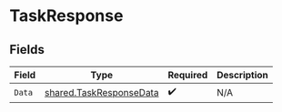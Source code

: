 # TaskResponse


## Fields

| Field                                                              | Type                                                               | Required                                                           | Description                                                        |
| ------------------------------------------------------------------ | ------------------------------------------------------------------ | ------------------------------------------------------------------ | ------------------------------------------------------------------ |
| `Data`                                                             | [shared.TaskResponseData](../../models/shared/taskresponsedata.md) | :heavy_check_mark:                                                 | N/A                                                                |